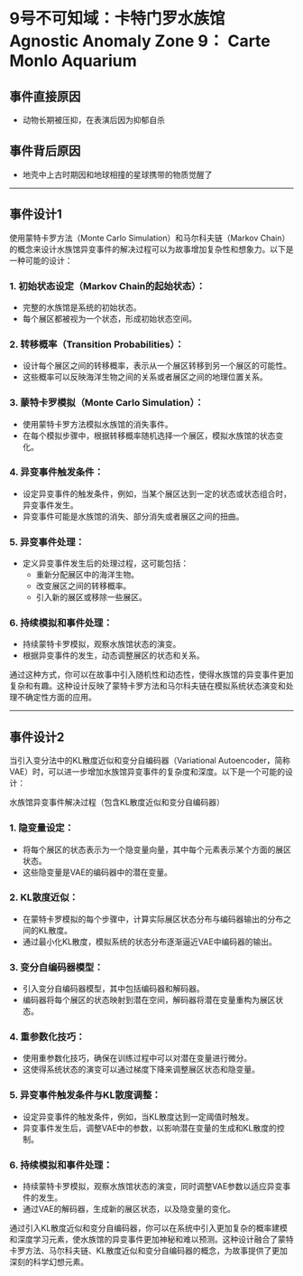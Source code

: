 # 9号不可知域：卡特门罗水族馆 Agnostic Anomaly Zone 9： Carte Monlo Aquarium

## 事件直接原因
- 动物长期被压抑，在表演后因为抑郁自杀

## 事件背后原因
- 地壳中上古时期因和地球相撞的星球携带的物质觉醒了

---

## 事件设计1

使用蒙特卡罗方法（Monte Carlo Simulation）和马尔科夫链（Markov Chain）的概念来设计水族馆异变事件的解决过程可以为故事增加复杂性和想象力。以下是一种可能的设计：

### 1. 初始状态设定（Markov Chain的起始状态）：
- 完整的水族馆是系统的初始状态。
- 每个展区都被视为一个状态，形成初始状态空间。

### 2. 转移概率（Transition Probabilities）：
- 设计每个展区之间的转移概率，表示从一个展区转移到另一个展区的可能性。
- 这些概率可以反映海洋生物之间的关系或者展区之间的地理位置关系。

### 3. 蒙特卡罗模拟（Monte Carlo Simulation）：
- 使用蒙特卡罗方法模拟水族馆的消失事件。
- 在每个模拟步骤中，根据转移概率随机选择一个展区，模拟水族馆的状态变化。

### 4. 异变事件触发条件：

- 设定异变事件的触发条件，例如，当某个展区达到一定的状态或状态组合时，异变事件发生。
- 异变事件可能是水族馆的消失、部分消失或者展区之间的扭曲。

### 5. 异变事件处理：
- 定义异变事件发生后的处理过程，这可能包括：
    - 重新分配展区中的海洋生物。
    - 改变展区之间的转移概率。
    - 引入新的展区或移除一些展区。

### 6. 持续模拟和事件处理：
- 持续蒙特卡罗模拟，观察水族馆状态的演变。
- 根据异变事件的发生，动态调整展区的状态和关系。

通过这种方式，你可以在故事中引入随机性和动态性，使得水族馆的异变事件更加复杂和有趣。这种设计反映了蒙特卡罗方法和马尔科夫链在模拟系统状态演变和处理不确定性方面的应用。

---

## 事件设计2

当引入变分法中的KL散度近似和变分自编码器（Variational Autoencoder，简称VAE）时，可以进一步增加水族馆异变事件的复杂度和深度。以下是一个可能的设计：

水族馆异变事件解决过程（包含KL散度近似和变分自编码器）
### 1. 隐变量设定：
- 将每个展区的状态表示为一个隐变量向量，其中每个元素表示某个方面的展区状态。
- 这些隐变量是VAE的编码器中的潜在变量。

### 2. KL散度近似：
- 在蒙特卡罗模拟的每个步骤中，计算实际展区状态分布与编码器输出的分布之间的KL散度。
- 通过最小化KL散度，模拟系统的状态分布逐渐逼近VAE中编码器的输出。

### 3. 变分自编码器模型：
- 引入变分自编码器模型，其中包括编码器和解码器。
- 编码器将每个展区的状态映射到潜在空间，解码器将潜在变量重构为展区状态。

### 4. 重参数化技巧：
- 使用重参数化技巧，确保在训练过程中可以对潜在变量进行微分。
- 这使得系统状态的演变可以通过梯度下降来调整展区状态和隐变量。

### 5. 异变事件触发条件与KL散度调整：
- 设定异变事件的触发条件，例如，当KL散度达到一定阈值时触发。
- 异变事件发生后，调整VAE中的参数，以影响潜在变量的生成和KL散度的控制。

### 6. 持续模拟和事件处理：
- 持续蒙特卡罗模拟，观察水族馆状态的演变，同时调整VAE参数以适应异变事件的发生。
- 通过VAE的解码器，生成新的展区状态，以及隐变量的变化。

通过引入KL散度近似和变分自编码器，你可以在系统中引入更加复杂的概率建模和深度学习元素，使水族馆的异变事件更加神秘和难以预测。这种设计融合了蒙特卡罗方法、马尔科夫链、KL散度近似和变分自编码器的概念，为故事提供了更加深刻的科学幻想元素。
